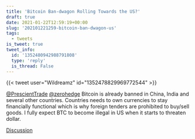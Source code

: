 ```yaml
---
title: 'Bitcoin Ban-dwagon Rolling Towards the US?'
draft: true
date: 2021-01-22T12:59:19+00:00
slug: '202101221259-bitcoin-ban-dwagon-us'
tags:
  - tweets
is_tweet: true
tweet_info:
  id: '1352480942988791808'
  type: 'reply'
  is_thread: False
---
```




{{< tweet user="Wildreamz" id="1352478829969772544" >}}

[@PrescientTrade](https://x.com/PrescientTrade) [@zerohedge](https://x.com/zerohedge) Bitcoin is already banned in China, India and several other countries. Countries needs to own currencies to stay financially functional which is why foreign tenders are prohibited to buy/sell goods. I fully expect BTC to become illegal in US when it starts to threaten dollar.

[Discussion](https://x.com/sytelus/status/1352480942988791808)
